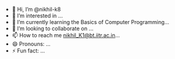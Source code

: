 - 👋 Hi, I’m @nikhil-k8
- 👀 I’m interested in ...
- 🌱 I’m currently learning the Basics of Computer Programming...
- 💞️ I’m looking to collaborate on ...
- 📫 How to reach me nikhil_K1@bt.iitr.ac.in...
- 😄 Pronouns: ...
- ⚡ Fun fact: ...

<!---
nikhil-k8/nikhil-k8 is a ✨ special ✨ repository because its `README.md` (this file) appears on your GitHub profile.
You can click the Preview link to take a look at your changes.
--->
